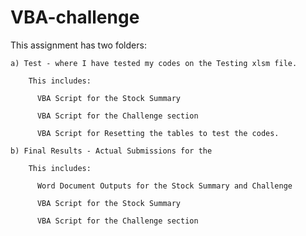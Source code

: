 # VBA-challenge
This assignment has two folders:

    a) Test - where I have tested my codes on the Testing xlsm file.
    
        This includes:
       
          VBA Script for the Stock Summary 
          
          VBA Script for the Challenge section
          
          VBA Script for Resetting the tables to test the codes.
          
    b) Final Results - Actual Submissions for the 
    
        This includes:
       
          Word Document Outputs for the Stock Summary and Challenge
          
          VBA Script for the Stock Summary 
          
          VBA Script for the Challenge section
          
     

